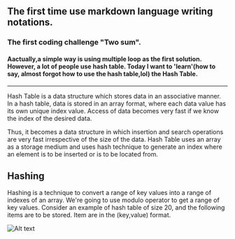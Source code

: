 ## The first time use markdown language writing notations.

### The first coding challenge "Two sum".

#### Aactually,a simple way is using multiple loop as the first solution. However, a lot of people use hash table.  Today I want to 'learn'(how to say, almost forgot how to use the hash table,lol) the Hash Table.

* * *

Hash Table is a data structure which stores data in an associative manner. In a hash table, data is stored in an array format, where each data value has its own unique index value. Access of data becomes very fast if we know the index of the desired data.

Thus, it becomes a data structure in which insertion and search operations are very fast irrespective of the size of the data. Hash Table uses an array as a storage medium and uses hash technique to generate an index where an element is to be inserted or is to be located from.

## Hashing

Hashing is a technique to convert a range of key values into a range of indexes of an array. We're going to use modulo operator to get a range of key values. Consider an example of hash table of size 20, and the following items are to be stored. Item are in the (key,value) format.  

![Alt text](https://www.tutorialspoint.com/data_structures_algorithms/images/hash_function.jpg)